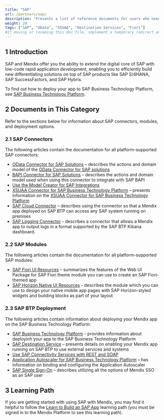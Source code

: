 ```yaml
---
title: "SAP"
url: /partners/sap/
description: "Presents a list of reference documents for users who need material on consuming SAP services."
weight: 20
tags: ["SAP", "OData", "XSUAA", "Destination Services", "Fiori"]
#If moving or renaming this doc file, implement a temporary redirect and let the respective team know they should update the URL in the product. See Mapping to Products for more details.
---
```


## 1 Introduction

SAP and Mendix offer you the ability to extend the digital core of SAP with low-code rapid application development, enabling you to efficiently build new differentiating solutions on top of SAP products like SAP S/4HANA, SAP SuccessFactors, and SAP Hybris.

To find out how to deploy your app to SAP Business Technology Platform, see [SAP Business Technology Platform](/developerportal/deploy/sap-cloud-platform/).

## 2 Documents in This Category

Refer to the sections below for information about SAP connectors, modules, and deployment options.

### 2.1 SAP Connectors

The following articles contain the documentation for all platform-supported SAP connectors:

* [OData Connector for SAP Solutions](/appstore/connectors/sap/sap-odata-connector/) – describes the actions and domain model of the [OData Connector for SAP solutions](https://marketplace.mendix.com/link/component/74525) 
* [BAPI Connector for SAP Solutions](/appstore/connectors/sap/sap-bapi-connector/) – describes the actions and domain model used when using this connector to integrate with SAP BAPI
* [Use the Model Creator for SAP Integrations](/refguide/use-sap-model-creator/)
* [XSUAA Connector for SAP Business Technology Platform](/appstore/connectors/sap/sap-xsuaa-connector/) – presents information on the [XSUAA Connector for SAP Business Technology Platform](https://marketplace.mendix.com/link/component/78091)
* [SAP Cloud Connector](/appstore/connectors/sap/sap-cloud-connector/) – describes using the connector so that a Mendix app deployed on SAP BTP can access any SAP system running on premises
* [SAP Logging Connector](/appstore/connectors/sap/sap-logger/) - describes a connector that allows a Mendix app to output logs in a format supported by the SAP BTP Kibana dashboard.

### 2.2 SAP Modules

The following articles contain the documentation for all platform-supported SAP modules:

* [SAP Fiori UI Resources](/appstore/modules/sap-ui-resources/sap-fiori-3-0/) – summarizes the features of the Web UI Package for SAP Fiori theme module you can use to create an SAP Fiori-themed app
* [SAP Horizon Native UI Resources](/appstore/connectors/ui-resources/sap-native-resources/) - describes the module which you can use to design your native mobile app pages with SAP Horizon-styled widgets and building blocks as part of your layout

### 2.3 SAP BTP Deployment

The following articles contain information about deploying your Mendix app on the SAP Business Technology Platform:

* [SAP Business Technology Platform](/developerportal/deploy/sap-cloud-platform/) - provides information about deployinh your app to the SAP Business Technology Platform
* [SAP Destination Service](/developerportal/deploy/sap-cloud-platform/sap-destination-service/) – presents details on enabling your Mendix app running on SAP BTP to use external services and systems
* [Use SAP Connectivity Services with REST and SOAP](/developerportal/deploy/sap-cloud-platform/sap-destination-with-rest/)
* [Application Autoscaler for SAP Business Technology Platform](/developerportal/deploy/sap-cloud-platform/sap-autoscaler/) – has information on binding and configuring the Application Autoscaler
* [SAP Single Sign-On](/developerportal/deploy/sap-cloud-platform/sap-single-sign-on/) – describes utilizing all the options of Mendix SSO as an SAP user


## 3 Learning Path

If you are getting started with using SAP with Mendix, you may find it helpful to follow the [Learn to Build an SAP App](https://academy.mendix.com/link/path/32) learning path (you must be signed in to the Mendix Platform to see this learning path).
